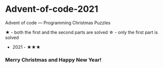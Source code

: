 # Advent-of-code-2021
Advent of code — Programming Christmas Puzzles

★ - both the first and the second parts are solved
☆ - only the first part is solved

* 2021 - ★★★



### Merry Christmas and Happy New Year!